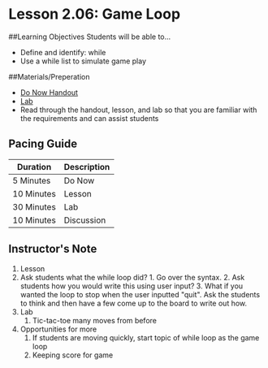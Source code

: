 # Lesson 2.06: Game Loop

##Learning Objectives
Students will be able to... 
* Define and identify: while
* Use a while list to simulate game play

##Materials/Preperation
* [Do Now Handout]
* [Lab]
* Read through the handout, lesson, and lab so that you are familiar with the requirements and can assist students

## Pacing Guide
| Duration   | Description |
| ---------- | ----------- |
| 5 Minutes  | Do Now      |
| 10 Minutes | Lesson      |
| 30 Minutes | Lab         |
| 10 Minutes | Discussion  |

## Instructor's Note
1. Lesson
  1. Ask students what the while loop did?
    1. Go over the syntax. 
    2. Ask students how you would write this using user input? 
    3. What if you wanted the loop to stop when the user inputted "quit". Ask the students to think and then have a few come up to the board to write out how. 
2. Lab
    1. Tic-tac-toe many moves from before
3. Opportunities for more
    1. If students are moving quickly, start topic of while loop as the game loop 
    2. Keeping score for game 
  

[Do Now Handout]:https://teals-introcs.gitbooks.io/2nd-semester-introduction-to-computer-science-pri/content/do_now_207.html
[Lab]: https://teals-introcs.gitbooks.io/2nd-semester-introduction-to-computer-science-pri/content/lab_207.html